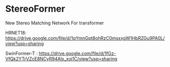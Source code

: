 # StereoFormer
New Stereo Matching Network For transformer  

HRNET18: https://drive.google.com/file/d/1qYmnGpt8ohRzC0msxxgW1HbRZGu9PA0L/view?usp=sharing  

SwinFormer-T : https://drive.google.com/file/d/1fGz-VfQk2YTrVZcE8NCyR94Alx_xoi1C/view?usp=sharing
